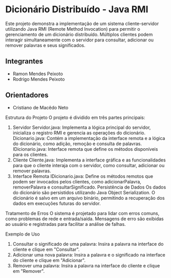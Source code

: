 # Dicionário Distribuído - Java RMI
Este projeto demonstra a implementação de um sistema cliente-servidor utilizando Java RMI (Remote Method Invocation) para permitir o gerenciamento de um dicionário distribuído. Múltiplos clientes podem interagir simultaneamente com o servidor para consultar, adicionar ou remover palavras e seus significados.

## Integrantes
* Ramon Mendes Peixoto
* Rodrigo Mendes Peixoto

## Orientadores

* Cristiano de Macêdo Neto

Estrutura do Projeto
O projeto é dividido em três partes principais:

1. Servidor
Servidor.java: Implementa a lógica principal do servidor, inicializa o registro RMI e gerencia as operações do dicionário.
Dicionario.java: Contém a implementação da interface remota e a lógica do dicionário, como adição, remoção e consulta de palavras.
IDicionario.java: Interface remota que define os métodos disponíveis para os clientes.
2. Cliente
Cliente.java: Implementa a interface gráfica e as funcionalidades para que o cliente interaja com o servidor, como consultar, adicionar ou remover palavras.
3. Interface Remota
IDicionario.java: Define os métodos remotos que podem ser invocados pelos clientes, como adicionarPalavra, removerPalavra e consultarSignificado.
Persistência de Dados
Os dados do dicionário são persistidos utilizando Java Object Serialization. O dicionário é salvo em um arquivo binário, permitindo a recuperação dos dados em execuções futuras do servidor.

Tratamento de Erros
O sistema é projetado para lidar com erros comuns, como problemas de rede e entrada/saída. Mensagens de erro são exibidas ao usuário e registradas para facilitar a análise de falhas.

Exemplo de Uso
1. Consultar o significado de uma palavra:
Insira a palavra na interface do cliente e clique em "Consultar".
2. Adicionar uma nova palavra:
Insira a palavra e o significado na interface do cliente e clique em "Adicionar".
3. Remover uma palavra:
Insira a palavra na interface do cliente e clique em "Remover".
